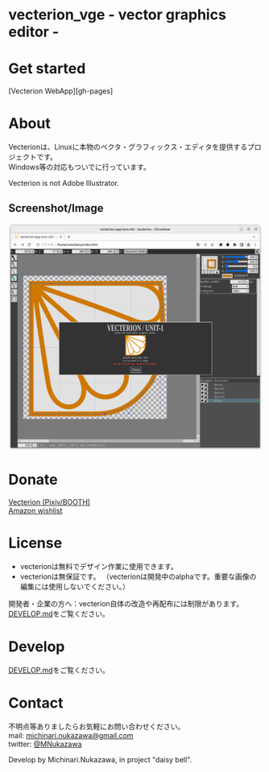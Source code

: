 vecterion_vge - vector graphics editor -
====

# Get started
[Vecterion WebApp][gh-pages]


# About
Vecterionは、Linuxに本物のベクタ・グラフィックス・エディタを提供するプロジェクトです。  
Windows等の対応もついでに行っています。  

Vecterion is not Adobe Illustrator.  

## Screenshot/Image
![vecterion](document/image/vecterion_web_22.12.png)  


# Donate
[Vecterion (Pixiv/BOOTH)][vecterion_pixiv_booth]  
[Amazon wishlist][amazon_wishlist]  


# License
- vecterionは無料でデザイン作業に使用できます。
- vecterionは無保証です。
（vecterionは開発中のalphaです。重要な画像の編集には使用しないでください。）

開発者・企業の方へ：vecterion自体の改造や再配布には制限があります。
[DEVELOP.md](DEVELOP.md)をご覧ください。  


# Develop
[DEVELOP.md](DEVELOP.md)をご覧ください。  


# Contact
不明点等ありましたらお気軽にお問い合わせください。  
mail: [michinari.nukazawa@gmail.com][mailto]  
twitter: [@MNukazawa][twitter]  

Develop by Michinari.Nukazawa, in project "daisy bell".  

[pixiv_booth_project_daisy_bell]: https://daisy-bell.booth.pm/
[vecterion_pixiv_booth]: https://daisy-bell.booth.pm/items/451968
[amazon_wishlist]: https://www.amazon.co.jp/registry/wishlist/27VUIZGIHC8W9/
[mailto]: mailto:michinari.nukazawa@gmail.com
[twitter]: https://twitter.com/MNukazawa